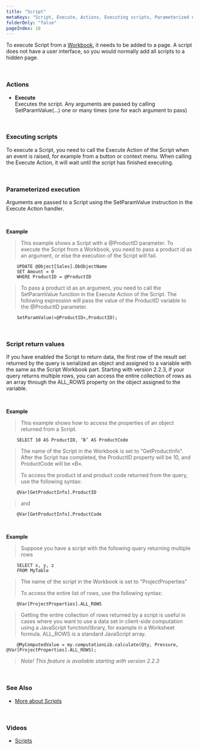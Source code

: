 ```yaml
---
title: "Script"
metaKeys: "Script, Execute, Actions, Executing scripts, Parameterized execution, Script return values, "
folderOnly: "false"
pageIndex: 16
---
```


 

To execute Script from a [Workbook](../../workbooks.md), it needs to be added to a page. A script does not have a user interface, so you would normally add all scripts to a hidden page. 

<br/>

### Actions

*	**Execute**  
Executes the script. Any arguments are passed by calling SetParamValue(…) one or many times (one for each argument to pass)

<br/>

### Executing scripts

To execute a Script, you need to call the Execute Action of the Script when an event is raised, for example from a button or context menu. When calling the Execute Action, it will wait until the script has finished executing. 

<br/>

### Parameterized execution

Arguments are passed to a Script using the SetParamValue instruction in the Execute Action handler.

<br/>

**Example**
>
>This example shows a Script with a @ProductID parameter. To execute the Script from a Workbook, you need to pass a product id as an argument, or else the execution of the Script will fail.
>
        UPDATE @Object[Sales].DbObjectName
        SET Amount = 0 
        WHERE ProductID = @ProductID
>
>To pass a product id as an argument, you need to call the SetParamValue function in the Execute Action of the Script. The following expression will pass the value of the ProductID variable to the @ProductID parameter.
>
        SetParamValue(«@ProductID»,ProductID);


<br/>

### Script return values

If you have enabled the Script to return data, the first row of the result set returned by the query is serialized an object and assigned to a variable with the same as the Script Workbook part. Starting with version 2.2.3, if your query returns multiple rows, you can access the entire collection of rows as an array through the ALL_ROWS property on the object assigned to the variable.

<br/>

**Example**
>
>This example shows how to access the properties of an object returned from a Script. 
>
        SELECT 10 AS ProductID, ‘B’ AS ProductCode
>
>The name of the Script in the Workbook is set to "GetProductInfo".
>After the Script has completed, the ProductID property will be 10, and ProductCode will be «B». 
>
>To access the product id and product code returned from the query, use the following syntax: 
>
        @Var[GetProductInfo].ProductID
>
>and 
>
        @Var[GetProductInfo].ProductCode


<br/>


**Example**
>
>Suppose you have a script with the following query returning multiple rows
>
        SELECT x, y, z  
        FROM MyTable
>
>The name of the script in the Workbook is set to "ProjectProperties"
>
>To access the entire list of rows, use the following syntax:
>
        @Var[ProjectProperties].ALL_ROWS
>
>Getting the entire collection of rows returned by a script is useful in cases where you want to use a data set in client-side computation using a JavaScript function/library, for example in a Worksheet formula. ALL_ROWS is a standard JavaScript array.
>
        @MyComputedValue = my.computationLib.calculate(Qty, Pressure, @Var[ProjectProperties].ALL_ROWS);
>
>*Note! This feature is available starting with version 2.2.3*


<br/>

### See Also
* [More about Scripts](../../../docs/sqlscripts.md)

<br/>

### Videos

* [Scripts](../../../videos/sqlscripts.md)